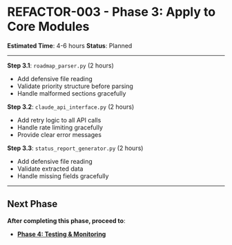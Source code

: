 # REFACTOR-003 - Phase 3: Apply to Core Modules

**Estimated Time**: 4-6 hours
**Status**: Planned

---

**Step 3.1**: `roadmap_parser.py` (2 hours)
- Add defensive file reading
- Validate priority structure before parsing
- Handle malformed sections gracefully

**Step 3.2**: `claude_api_interface.py` (2 hours)
- Add retry logic to all API calls
- Handle rate limiting gracefully
- Provide clear error messages

**Step 3.3**: `status_report_generator.py` (2 hours)
- Add defensive file reading
- Validate extracted data
- Handle missing fields gracefully

---

## Next Phase

**After completing this phase, proceed to**:
- **[Phase 4: Testing & Monitoring](phase4-testing-monitoring.md)**
